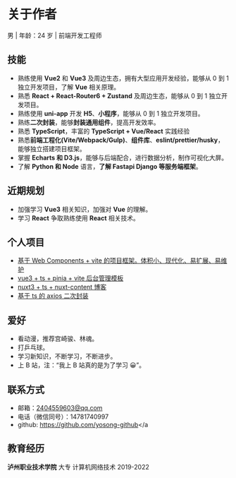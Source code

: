 # 关于作者

男 | 年龄：24 岁 | 前端开发工程师

## 技能

- 熟练使用 **Vue2** 和 **Vue3** 及周边生态，拥有大型应用开发经验，能够从 0 到 1 独立开发项目，了解 **Vue** 相关原理。
- 熟悉 **React + React-Router6 + Zustand** 及周边生态，能够从 0 到 1 独立开发项目。
- 熟练使用 **uni-app** 开发 **H5**、**小程序**，能够从 0 到 1 独立开发项目。
- 熟练**二次封装**，能够**封装通用组件**，提高开发效率。
- 熟悉 **TypeScript**，丰富的 **TypeScript + Vue/React** 实践经验
- 熟悉**前端工程化(Vite/Webpack/Gulp)**、**组件库**、**eslint/prettier/husky**，能够独立搭建项目框架。
- 掌握 **Echarts 和 D3.js**，能够与后端配合，进行数据分析，制作可视化大屏。
- 了解 **Python 和 Node** 语言，**了解 Fastapi Django 等服务端框架**。

<!-- ## 项目经历

### **Genata 网络管理后台** 项目负责人 2023.06-2024.11

技术栈： **Vue3、Pinia、Vue-Router、TypeScript、Echarts、D3.js、Vite**

项目服务于网管交换机，用于整网管理，提升用户粘性，简化设备运维。

- 担任**项目负责人**，全面负责项目管理，确保从产品设计到部署上线各环节顺利进行。
- 负责项目基础架构搭建，采用 **Vue3、TypeScript** 等技术栈，并制定标准化开发规范。
- 通过二次封装和开发通用组件以及业务通用 **hooks**，显著提升开发效率和项目质量。
- 实施代码**打包优化**措施，成功将首屏加载时间缩短 1 秒。
- 开发并实现设备在线管理功能，包括实时监控设备状态和流量统计等。
- 利用 **D3.js** 技术实现设备网络拓扑图，直观展示设备连接关系和在线状态。
- 借助 **Echarts** 实现数字可视化大屏，提供设备分布和实时报警等关键信息。
- 实现设备版本控制，包括设备版本发布、设备版本回滚、设备版本升级等功能。
- 实现**多身份权限管理**，包括管理员、运维人员、普通用户。**实现了基于页面权限控制**

### **网视物联** 微信小程序 项目负责人 2023.11-2024.07

技术栈： **uni-app、Vue3、D3.js、Vite**

- 负责**项目的整个生命周期，搭建项目框架、开发、测试、提交微信公众平台审核与发布**
- 负责项目的**review**，统一开发规范，保证小程序代码质量。
- 封装**通用组件**，提高开发效率，统一组件开发规范
- 对接 JF 平台，成功实现网管交换机下**监控设备实时出图**以及终端设备在线编辑功能。用户可实时查看监控设备图像，对终端设备进行便捷的在线编辑操作，提升了系统的实用性与用户体验。
- 完成设备实时**名版图**与在线管理功能的开发，该功能可实时展示设备在线状态、进行实时流量统计等。通过实时更新设备状态信息，为管理员提供直观、准确的设备运行数据，便于及时发现并解决设备问题。
- 基于 **D3.js** 实现设备**网络拓扑图**，在图中清晰展示设备连接关系、设备在线状态以及终端列表等信息。通过可视化的方式，帮助用户快速了解设备网络架构与运行情况，为网络管理与维护提供有力支持 。

### **网管型交换机 E-WEB** 项目负责人 2023.07-2025.01

技术栈： **web-components、Vite、Mock**

背景：公司原交换机内网管理页面使用原生 js 开发，不易拓展、项目工程化程度低，导致项目维护成本高，开发效率低。

- 负责推动项目**工程化，提高开发效率，降低维护成本，规范接口数据格式**，提高接口**稳定性**
- 按需推动对**模块进行重构、功能配置化实现可定制化**，提高针对不同客户的**专属定制需求**
- 项目方面**基于 web-components + vite 搭建项目框架，体积小、现代化、易扩展、易维护**（已开源基础版本 ⬇）
- 实现原生**组件抽离、多语言、自定义事件、路由控制、单文件应用、Mock 数据**

### **POE 设备管理** 2024.11-2025.01

技术栈： **React18、React-Router V6、Zustand、TypeScript、ahooks、Echarts**

服务于**沙特**服务器基站的 POE 设备管理，实现了管理 POE 设备，包括设备信息、设备状态、页面级与按钮级权限等。

> 该项目属于客户特殊定制化，功能实现主要实现与上述设备管理大致相同。 -->

## 近期规划

- 加强学习 **Vue3** 相关知识，加强对 **Vue** 的理解。
- 学习 **React** 争取熟练使用 **React** 相关技术。

## 个人项目

- [基于 Web Components + vite 的项目框架。体积小、现代化、易扩展、易维护](https://github.com/yosong-github/yo-web-components-template)
- [vue3 + ts + pinia + vite 后台管理模板](https://github.com/yosong-github/yo-vue-admin)
- [nuxt3 + ts + nuxt-content 博客](https://github.com/yosong-github/blog)
- [基于 ts 的 axios 二次封装](https://gitee.com/yosong/axios-secondary-packaging)

## 爱好

- 看动漫，推荐宫崎骏、林魂。
- 打乒乓球。
- 学习新知识，不断学习，不断进步。
- 上 B 站，注：“我上 B 站真的是为了学习 😀”。

## 联系方式

- 邮箱：<a href="mailto:2404559603@qq.com">2404559603@qq.com</a>
- 电话（微信同号）：14781740997
- github: <a href="https://github.com/yosong-github">https://github.com/yosong-github</a

## 教育经历

**泸州职业技术学院** 大专 计算机网络技术 2019-2022
